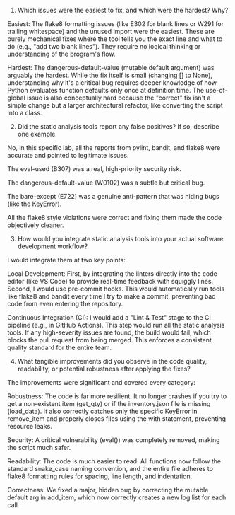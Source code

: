 1. Which issues were the easiest to fix, and which were the hardest? Why?

Easiest: The flake8 formatting issues (like E302 for blank lines or W291 for trailing whitespace) and the unused import were the easiest. These are purely mechanical fixes where the tool tells you the exact line and what to do (e.g., "add two blank lines"). They require no logical thinking or understanding of the program's flow.

Hardest: The dangerous-default-value (mutable default argument) was arguably the hardest. While the fix itself is small (changing [] to None), understanding why it's a critical bug requires deeper knowledge of how Python evaluates function defaults only once at definition time. The use-of-global issue is also conceptually hard because the "correct" fix isn't a simple change but a larger architectural refactor, like converting the script into a class.

2. Did the static analysis tools report any false positives? If so, describe one example.

No, in this specific lab, all the reports from pylint, bandit, and flake8 were accurate and pointed to legitimate issues.

The eval-used (B307) was a real, high-priority security risk.

The dangerous-default-value (W0102) was a subtle but critical bug.

The bare-except (E722) was a genuine anti-pattern that was hiding bugs (like the KeyError).

All the flake8 style violations were correct and fixing them made the code objectively cleaner.

3. How would you integrate static analysis tools into your actual software development workflow?

I would integrate them at two key points:

Local Development: First, by integrating the linters directly into the code editor (like VS Code) to provide real-time feedback with squiggly lines. Second, I would use pre-commit hooks. This would automatically run tools like flake8 and bandit every time I try to make a commit, preventing bad code from even entering the repository.

Continuous Integration (CI): I would add a "Lint & Test" stage to the CI pipeline (e.g., in GitHub Actions). This step would run all the static analysis tools. If any high-severity issues are found, the build would fail, which blocks the pull request from being merged. This enforces a consistent quality standard for the entire team.

4. What tangible improvements did you observe in the code quality, readability, or potential robustness after applying the fixes?

The improvements were significant and covered every category:

Robustness: The code is far more resilient. It no longer crashes if you try to get a non-existent item (get_qty) or if the inventory.json file is missing (load_data). It also correctly catches only the specific KeyError in remove_item and properly closes files using the with statement, preventing resource leaks.

Security: A critical vulnerability (eval()) was completely removed, making the script much safer.

Readability: The code is much easier to read. All functions now follow the standard snake_case naming convention, and the entire file adheres to flake8 formatting rules for spacing, line length, and indentation.

Correctness: We fixed a major, hidden bug by correcting the mutable default arg in add_item, which now correctly creates a new log list for each call.
